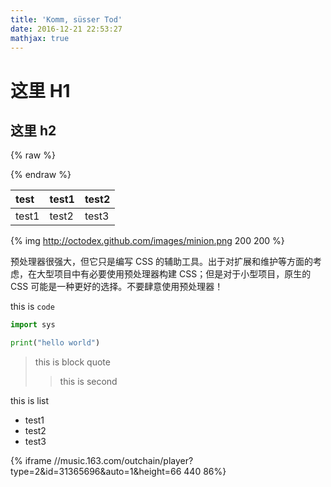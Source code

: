 ```yaml
---
title: 'Komm, süsser Tod'
date: 2016-12-21 22:53:27
mathjax: true
---
```


# 这里 H1
## 这里 h2

{% raw %}

{% endraw %}

| test | test1| test2|
|:---- |:---- |:-----|
| test1| test2| test3|


{% img http://octodex.github.com/images/minion.png 200 200 %}

<div class="tip">
    预处理器很强大，但它只是编写 CSS 的辅助工具。出于对扩展和维护等方面的考虑，在大型项目中有必要使用预处理器构建 CSS；但是对于小型项目，原生的 CSS 可能是一种更好的选择。不要肆意使用预处理器！
</div>


this is `code`


``` python
import sys

print("hello world")
```

> this is block quote
>> this is second 

this is list
     
* test1
* test2
* test3


{% iframe //music.163.com/outchain/player?type=2&id=31365696&auto=1&height=66 440 86%}
